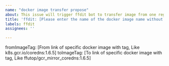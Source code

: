 ```yaml
---
name: "docker image transfer propose"
about: This issue will trigger ffdit bot to transfer image from one registry to another.
title: 'ffdit: [Please enter the name of the docker image name without tag] '
labels: ffdit
assignees: ''

---
```


fromImageTag: [From link of specific docker image with tag, Like k8s.gcr.io/coredns:1.6.5]
toImageTag: [To link of specific docker image with tag, Like ffutop/gcr_mirror_coredns:1.6.5]
